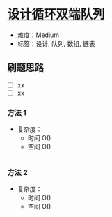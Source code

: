 # [设计循环双端队列](https://leetcode-cn.com/problems/design-circular-deque/)

- 难度：Medium
- 标签：设计, 队列, 数组, 链表

## 刷题思路

- [ ] xx
- [ ] xx

### 方法 1

- 复杂度：
    - 时间 O()
    - 空间 O()

``` js

```

### 方法 2

- 复杂度：
    - 时间 O()
    - 空间 O()

``` js

```
